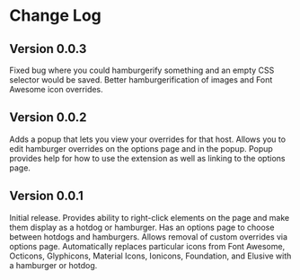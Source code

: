# Change Log

## Version 0.0.3

Fixed bug where you could hamburgerify something and an empty CSS selector would be saved. Better hamburgerification of images and Font Awesome icon overrides.

## Version 0.0.2

Adds a popup that lets you view your overrides for that host. Allows you to edit hamburger overrides on the options page and in the popup. Popup provides help for how to use the extension as well as linking to the options page.

## Version 0.0.1

Initial release. Provides ability to right-click elements on the page and make them display as a hotdog or hamburger. Has an options page to choose between hotdogs and hamburgers. Allows removal of custom overrides via options page. Automatically replaces particular icons from Font Awesome, Octicons, Glyphicons, Material Icons, Ionicons, Foundation, and Elusive with a hamburger or hotdog.
